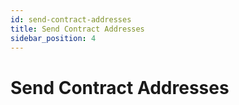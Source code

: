 ```yaml
---
id: send-contract-addresses
title: Send Contract Addresses
sidebar_position: 4
---
```


# Send Contract Addresses
